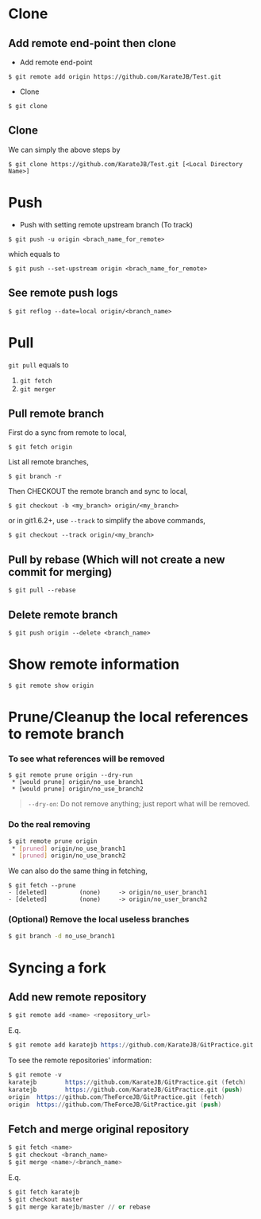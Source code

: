 # Clone

## Add remote end-point then clone

- Add remote end-point
```
$ git remote add origin https://github.com/KarateJB/Test.git
```

- Clone
```
$ git clone 
```

## Clone

We can simply the above steps by

```
$ git clone https://github.com/KarateJB/Test.git [<Local Directory Name>]
```



# Push

- Push with setting remote upstream branch (To track)
```
$ git push -u origin <brach_name_for_remote>
```

which equals to 

```
$ git push --set-upstream origin <brach_name_for_remote>
```


## See remote push logs

```
$ git reflog --date=local origin/<branch_name>
```


# Pull

`git pull` equals to 
1. `git fetch`
2. `git merger`


## Pull remote branch


First do a sync from remote to local,

```
$ git fetch origin
```

List all remote branches,

```
$ git branch -r
```

Then CHECKOUT the remote branch and sync to local,

```
$ git checkout -b <my_branch> origin/<my_branch>
```

or in git1.6.2+, use `--track` to simplify the above commands,

```
$ git checkout --track origin/<my_branch>
```

## Pull by rebase (Which will not create a new commit for merging)

```
$ git pull --rebase
```


## Delete remote branch

```
$ git push origin --delete <branch_name>
```


# Show remote information

```
$ git remote show origin
```


# Prune/Cleanup the local references to remote branch

### To see what references will be removed

```
$ git remote prune origin --dry-run
 * [would prune] origin/no_use_branch1
 * [would prune] origin/no_use_branch2
```

> `--dry-on`: Do not remove anything; just report what will be removed.


### Do the real removing

```bash
$ git remote prune origin
 * [pruned] origin/no_use_branch1
 * [pruned] origin/no_use_branch2
```

We can also do the same thing in fetching,

```
$ git fetch --prune
- [deleted]         (none)     -> origin/no_user_branch1
- [deleted]         (none)     -> origin/no_user_branch2
```


### (Optional) Remove the local useless branches

```bash
$ git branch -d no_use_branch1
```



# Syncing a fork


## Add new remote repository


```s
$ git remote add <name> <repository_url>
```

E.q.

```s
$ git remote add karatejb https://github.com/KarateJB/GitPractice.git
```

To see the remote repositories' information:

```s
$ git remote -v
karatejb        https://github.com/KarateJB/GitPractice.git (fetch)
karatejb        https://github.com/KarateJB/GitPractice.git (push)
origin  https://github.com/TheForceJB/GitPractice.git (fetch)
origin  https://github.com/TheForceJB/GitPractice.git (push)
```



## Fetch and merge original repository

```s
$ git fetch <name>
$ git checkout <branch_name>
$ git merge <name>/<branch_name>
```


E.q.

```s
$ git fetch karatejb
$ git checkout master
$ git merge karatejb/master // or rebase
```